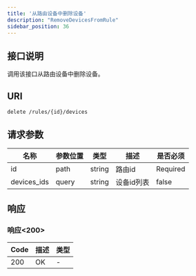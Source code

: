 ```yaml
---
title: '从路由设备中删除设备'
description: "RemoveDevicesFromRule"
sidebar_position: 36
---
```

## 接口说明
调用该接口从路由设备中删除设备。

## URI

```
delete /rules/{id}/devices
```

## 请求参数

| 名称 | 参数位置 | 类型 | 描述 |  是否必须 |
| ---- | ---------- | ----------- | ----------- | ----------- |
| id | path | string | 路由id |  Required | 
| devices_ids | query | string | 设备id列表 |  false |

## 响应


### 响应<200>
| Code | 描述 | 类型 |
| ---- | ----------- | ------ | 
| 200 | OK | - |




